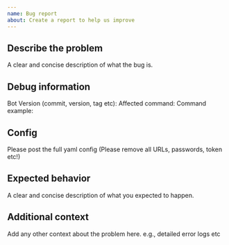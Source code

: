 ```yaml
---
name: Bug report
about: Create a report to help us improve
---
```


## Describe the problem

A clear and concise description of what the bug is.

## Debug information
Bot Version (commit, version, tag etc): 
Affected command: 
Command example:

## Config
Please post the full yaml config (Please remove all URLs, passwords, token etc!)

## Expected behavior

A clear and concise description of what you expected to happen.

## Additional context

Add any other context about the problem here.
e.g., detailed error logs etc